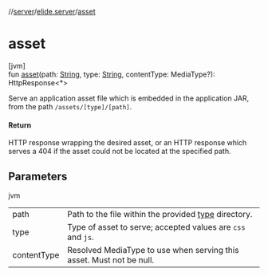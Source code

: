 //[server](../../index.md)/[elide.server](index.md)/[asset](asset.md)

# asset

[jvm]\
fun [asset](asset.md)(path: [String](https://kotlinlang.org/api/latest/jvm/stdlib/kotlin/-string/index.html), type: [String](https://kotlinlang.org/api/latest/jvm/stdlib/kotlin/-string/index.html), contentType: MediaType?): HttpResponse&lt;*&gt;

Serve an application asset file which is embedded in the application JAR, from the path `/assets/[type]/[path]`.

#### Return

HTTP response wrapping the desired asset, or an HTTP response which serves a 404 if the asset could not be     located at the specified path.

## Parameters

jvm

| | |
|---|---|
| path | Path to the file within the provided [type](asset.md) directory. |
| type | Type of asset to serve; accepted values are `css` and `js`. |
| contentType | Resolved MediaType to use when serving this asset. Must not be null. |
